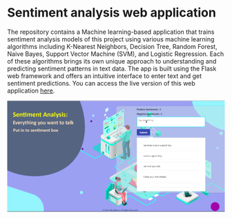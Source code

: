 # Sentiment analysis web application

The repository contains a Machine learning-based application that trains sentiment analysis models of this project using various machine learning algorithms including K-Nearest Neighbors, Decision Tree, Random Forest, Naive Bayes, Support Vector Machine (SVM), and Logistic Regression. Each of these algorithms brings its own unique approach to understanding and predicting sentiment patterns in text data. The app is built using the Flask web framework and offers an intuitive interface to enter text and get sentiment predictions. You can access the live version of this web application [here](https://sentimentbox.azurewebsites.net/).

![alt text](https://github.com/ThaminduSulakshana/Classification_sentiment_analysis/blob/2f7b074e3b75ea286f1fbaabb2718327b79cb665/capture.png?raw=true)

